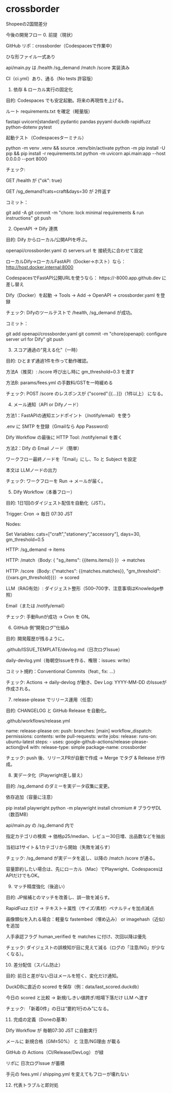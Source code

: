 # crossborder
Shopeeの2国間差分

今後の開発フロー
0. 前提（現状）

GitHub リポ：crossborder（Codespacesで作業中）

ひな形ファイル一式あり

api/main.py は /health /sg_demand /match /score 実装済み

CI（ci.yml）あり、通る（No tests 許容版）

1. 依存 & ローカル実行の固定化

目的: Codespaces でも安定起動。将来の再現性を上げる。

ルート requirements.txt を確定（軽量版）

fastapi
uvicorn[standard]
pydantic
pandas
pyyaml
duckdb
rapidfuzz
python-dotenv
pytest


起動テスト（Codespacesターミナル）

python -m venv .venv && source .venv/bin/activate
python -m pip install -U pip && pip install -r requirements.txt
python -m uvicorn api.main:app --host 0.0.0.0 --port 8000


チェック:

GET /health が {"ok": true}

GET /sg_demand?cats=craft&days=30 が 2件返す

コミット：

git add -A
git commit -m "chore: lock minimal requirements & run instructions"
git push

2. OpenAPI → Dify 連携

目的: Dify からローカル/公開APIを呼ぶ。

openapi/crossborder.yaml の servers.url を 接続先に合わせて設定

ローカルDify→ローカルFastAPI（Docker→ホスト）なら：
http://host.docker.internal:8000

CodespacesでFastAPI公開URLを使うなら：
https://<id>-8000.app.github.dev に差し替え

Dify（Docker）を起動 → Tools → Add → OpenAPI → crossborder.yaml を登録

チェック:
Difyのツールテストで /health, /sg_demand が成功。

コミット：

git add openapi/crossborder.yaml
git commit -m "chore(openapi): configure server url for Dify"
git push

3. スコア通過の“見える化”（一時）

目的: ひとまず通過1件を作って動作確認。

方法A（推奨）: /score 呼び出し時に gm_threshold=0.3 を渡す

方法B: params/fees.yml の手数料/GSTを一時緩める

チェック:
POST /score のレスポンスが {"scored":[{...}]}（1件以上） になる。

4. メール通知（API or Difyノード）

方法1：FastAPIの通知エンドポイント（/notify/email）を使う

.env に SMTP を登録（Gmailなら App Password）

Dify Workflow の最後に HTTP Tool: /notify/email を置く

方法2：Dify の Email ノード（簡単）

ワークフロー最終ノードを「Email」にし、To と Subject を設定

本文は LLMノードの出力

チェック:
ワークフローを Run → メールが届く。

5. Dify Workflow（本番フロー）

目的: 1日1回のダイジェスト配信を自動化（JST）。

Trigger: Cron → 毎日 07:30 JST

Nodes:

Set Variables: cats=["craft","stationery","accessory"], days=30, gm_threshold=0.5

HTTP: /sg_demand → items

HTTP: /match（Body: { "sg_items": {{items.items}} }）→ matches

HTTP: /score（Body: {"matches": {{matches.matches}}, "gm_threshold": {{vars.gm_threshold}}}）→ scored

LLM（RAG有効）: ダイジェスト整形（500–700字、注意事項はKnowledge参照）

Email（または /notify/email）

チェック:
手動Runが成功 → Cron を ON。

6. GitHub 側“開発ログ”仕組み

目的: 開発履歴が残るように。

.github/ISSUE_TEMPLATE/devlog.md（日次ログIssue）

daily-devlog.yml（毎朝空Issueを作る、権限：issues: write）

コミット規約：Conventional Commits（feat:, fix: …）

チェック:
Actions → daily-devlog が動き、Dev Log: YYYY-MM-DD のIssueが作成される。

7. release-please でリリース運用（任意）

目的: CHANGELOG と GitHub Release を自動化。

.github/workflows/release.yml

name: release-please
on:
  push:
    branches: [main]
  workflow_dispatch:
permissions:
  contents: write
  pull-requests: write
jobs:
  release:
    runs-on: ubuntu-latest
    steps:
      - uses: google-github-actions/release-please-action@v4
        with:
          release-type: simple
          package-name: crossborder


チェック:
push 後、リリースPRが自動で作成 → Merge でタグ & Release が作成。

8. 実データ化（Playwright差し替え）

目的: /sg_demand のダミーを実データ収集に変更。

依存追加（容量に注意）

pip install playwright
python -m playwright install chromium   # ブラウザDL（数百MB）


api/main.py の /sg_demand 内で

指定カテゴリの検索 → 価格p25/median、レビュー30日増、出品数などを抽出

当初は1サイト＆1カテゴリから開始（失敗を減らす）

チェック:
/sg_demand が実データを返し、以降の /match /score が通る。

容量節約したい場合は、先にローカル（Mac）でPlaywright、CodespacesはAPIだけでもOK。

9. マッチ精度強化（後追い）

目的: JP候補とのマッチを改善し、誤一致を減らす。

RapidFuzz だけ → テキスト＋属性（サイズ/素材）ペナルティを加点減点

画像類似を入れる場合：軽量な fastembed（埋め込み） or imagehash（近似）を追加

人手承認フラグ human_verified を matches に付け、次回以降は優先

チェック:
ダイジェストの誤検知が目に見えて減る（ログの「注意/NG」が少なくなる）。

10. 差分配信（スパム防止）

目的: 前日と差がない日はメールを短く、変化だけ通知。

DuckDBに直近の scored を保存（例：data/last_scored.duckdb）

今日の scored と比較 → 新規/しきい値跨ぎ/相場下落だけ LLM へ渡す

チェック:
「新着0件」の日は“要約1行のみ”になる。

11. 完成の定義（Doneの基準）

Dify Workflow が 毎朝07:30 JST に自動実行

メールに 新規合格（GM≥50%） と 注意/NG理由 が載る

GitHub の Actions（CI/Release/DevLog） が緑

リポに 日次ログIssue が蓄積

手元の fees.yml / shipping.yml を変えてもフローが壊れない

12. 代表トラブルと即対処
